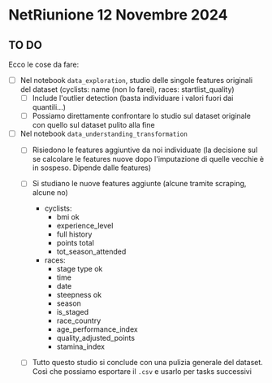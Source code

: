 # NetRiunione 12 Novembre 2024
## TO DO
Ecco le cose da fare:
- [ ] Nel notebook `data_exploration`, studio delle singole features originali del dataset (cyclists: name (non lo farei), races: startlist_quality)
    - [ ] Include l'outlier detection (basta individuare i valori fuori dai quantili...)
    - [ ] Possiamo direttamente confrontare lo studio sul dataset originale con quello sul dataset pulito alla fine
- [ ] Nel notebook `data_understanding_transformation`
    - [ ] Risiedono le features aggiuntive da noi individuate (la decisione sul se calcolare le features nuove dopo l'imputazione di quelle vecchie è in sospeso. Dipende dalle features)
    - [ ] Si studiano le nuove features aggiunte (alcune tramite scraping, alcune no) 
        - cyclists: 
            - bmi ok
            - experience_level
            - full history
            - points total
            - tot_season_attended
        - races:
            - stage type ok
            - time
            - date
            - steepness ok
            - season
            - is_staged
            - race_country
            - age_performance_index
            - quality_adjusted_points
            - stamina_index

    - [ ] Tutto questo studio si conclude con una pulizia generale del dataset. Così che possiamo esportare il `.csv` e usarlo per tasks successivi



    

